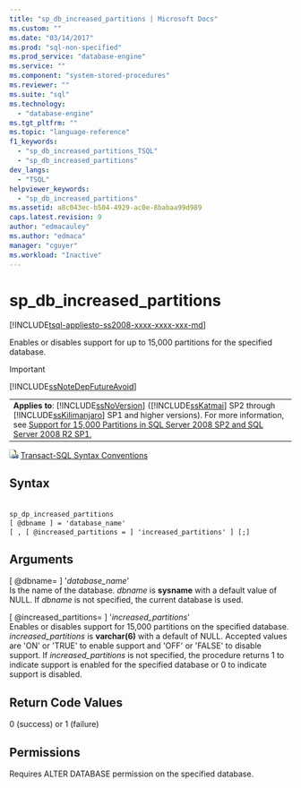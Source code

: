 ```yaml
---
title: "sp_db_increased_partitions | Microsoft Docs"
ms.custom: ""
ms.date: "03/14/2017"
ms.prod: "sql-non-specified"
ms.prod_service: "database-engine"
ms.service: ""
ms.component: "system-stored-procedures"
ms.reviewer: ""
ms.suite: "sql"
ms.technology: 
  - "database-engine"
ms.tgt_pltfrm: ""
ms.topic: "language-reference"
f1_keywords: 
  - "sp_db_increased_partitions_TSQL"
  - "sp_db_increased_partitions"
dev_langs: 
  - "TSQL"
helpviewer_keywords: 
  - "sp_db_increased_partitions"
ms.assetid: a8c043ec-b504-4929-ac0e-8babaa99d989
caps.latest.revision: 9
author: "edmacauley"
ms.author: "edmaca"
manager: "cguyer"
ms.workload: "Inactive"
---
```

# sp_db_increased_partitions
[!INCLUDE[tsql-appliesto-ss2008-xxxx-xxxx-xxx-md](../../includes/tsql-appliesto-ss2008-xxxx-xxxx-xxx-md.md)]

  Enables or disables support for up to 15,000 partitions for the specified database.  
  
> [!IMPORTANT]  
>  [!INCLUDE[ssNoteDepFutureAvoid](../../includes/ssnotedepfutureavoid-md.md)]  
  
||  
|-|  
|**Applies to**: [!INCLUDE[ssNoVersion](../../includes/ssnoversion-md.md)] ([!INCLUDE[ssKatmai](../../includes/sskatmai-md.md)] SP2 through [!INCLUDE[ssKilimanjaro](../../includes/sskilimanjaro-md.md)] SP1 and higher versions). For more information, see [Support for 15,000 Partitions in SQL Server 2008 SP2 and SQL Server 2008 R2 SP1](http://go.microsoft.com/fwlink/p/?LinkId=299658),|  
  
 ![Topic link icon](../../database-engine/configure-windows/media/topic-link.gif "Topic link icon") [Transact-SQL Syntax Conventions](../../t-sql/language-elements/transact-sql-syntax-conventions-transact-sql.md)  
  
## Syntax  
  
```  
  
sp_dp_increased_partitions   
[ @dbname ] = 'database_name'   
[ , [ @increased_partitions = ] 'increased_partitions' ] [;]  
```  
  
## Arguments  
 [ @dbname= ] '*database_name*'  
 Is the name of the database. *dbname* is **sysname** with a default value of NULL. If *dbname* is not specified, the current database is used.  
  
 [ @increased_partitions= ] '*increased_partitions*'  
 Enables or disables support for 15,000 partitions on the specified database. *increased_partitions* is **varchar(6)** with a default of NULL. Accepted values are 'ON' or 'TRUE' to enable support and 'OFF' or 'FALSE' to disable support. If *increased_partitions* is not specified, the procedure returns 1 to indicate support is enabled for the specified database or 0 to indicate support is disabled.  
  
## Return Code Values  
 0 (success) or 1 (failure)  
  
## Permissions  
 Requires ALTER DATABASE permission on the specified database.  
  
  
